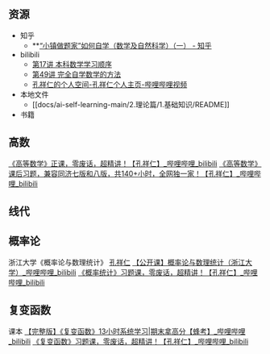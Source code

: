 ## 资源

- 知乎
	-   **[“小镇做题家”如何自学（数学及自然科学）（一） - 知乎](https://zhuanlan.zhihu.com/p/8050878695)
- bilibili
	-  [第17讲 本科数学学习顺序](https://www.bilibili.com/video/BV1kY4y1R76G?spm_id_from=333.1245.0.0)
	- [第49讲 完全自学数学的方法](https://www.bilibili.com/video/BV19Z421a7Di?spm_id_from=333.1245.0.0)
	- [孔祥仁的个人空间-孔祥仁个人主页-哔哩哔哩视频](https://space.bilibili.com/453967238)
- 本地文件
	- [[docs/ai-self-learning-main/2.理论篇/1.基础知识/README]]
- 书籍
## 高数
[《高等数学》正课，零废话，超精讲！【孔祥仁】_哔哩哔哩_bilibili](https://www.bilibili.com/video/BV1a14y187qn/?vd_source=f129459aae6c6657e79d179b353113ae)
[《高等数学》课后习题，兼容同济七版和八版，共140+小时，全网独一家！【孔祥仁】_哔哩哔哩_bilibili](https://www.bilibili.com/video/BV1wH4y1F7R6/?vd_source=f129459aae6c6657e79d179b353113ae)
## 线代
## 概率论
浙江大学《概率论与数理统计》
[孔祥仁](https://www.bilibili.com/video/BV1hD4y1b7Y4?spm_id_from=333.788.player.switch&vd_source=f129459aae6c6657e79d179b353113ae&p=2)
[【公开课】概率论与数理统计（浙江大学）_哔哩哔哩_bilibili](https://www.bilibili.com/video/BV1vW41147Uw/?spm_id_from=333.337.search-card.all.click&vd_source=f129459aae6c6657e79d179b353113ae)
[《概率统计》习题课，零废话，超精讲！【孔祥仁】_哔哩哔哩_bilibili](https://www.bilibili.com/video/BV14x4y1d7Pd/?vd_source=f129459aae6c6657e79d179b353113ae)
## 复变函数
课本
[【完整版】《复变函数》13小时系统学习|期末拿高分【蜂考】_哔哩哔哩_bilibili](https://www.bilibili.com/video/BV1ePNGe4EKz/?spm_id_from=333.337.search-card.all.click&vd_source=f129459aae6c6657e79d179b353113ae)
[《复变函数》习题课，零废话，超精讲！【孔祥仁】_哔哩哔哩_bilibili](https://www.bilibili.com/video/BV1Hs6dYvEPR/?vd_source=f129459aae6c6657e79d179b353113ae)